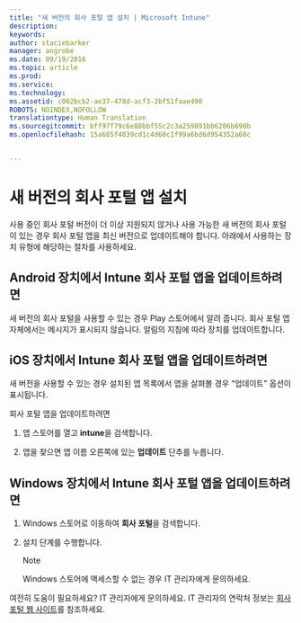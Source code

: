 ```yaml
---
title: "새 버전의 회사 포털 앱 설치 | Microsoft Intune"
description: 
keywords: 
author: staciebarker
manager: angrobe
ms.date: 09/19/2016
ms.topic: article
ms.prod: 
ms.service: 
ms.technology: 
ms.assetid: c002bcb2-ae37-478d-acf3-2bf51faae490
ROBOTS: NOINDEX,NOFOLLOW
translationtype: Human Translation
ms.sourcegitcommit: bff97f79c6e88bbf55c2c3a259891bb6206b690b
ms.openlocfilehash: 15a685f4839cd1c4d60c1f99a6bd6d954352a60c


---
```


# 새 버전의 회사 포털 앱 설치

사용 중인 회사 포털 버전이 더 이상 지원되지 않거나 사용 가능한 새 버전의 회사 포털이 있는 경우 회사 포털 앱을 최신 버전으로 업데이트해야 합니다. 아래에서 사용하는 장치 유형에 해당하는 절차를 사용하세요.

## Android 장치에서 Intune 회사 포털 앱을 업데이트하려면

새 버전의 회사 포털을 사용할 수 있는 경우 Play 스토어에서 알려 줍니다. 회사 포털 앱 자체에서는 메시지가 표시되지 않습니다. 알림의 지침에 따라 장치를 업데이트합니다.

## iOS 장치에서 Intune 회사 포털 앱을 업데이트하려면

새 버전을 사용할 수 있는 경우 설치된 앱 목록에서 앱을 살펴볼 경우 “업데이트” 옵션이 표시됩니다.  

회사 포털 앱을 업데이트하려면

1. 앱 스토어를 열고 **intune**을 검색합니다.

2. 앱을 찾으면 앱 이름 오른쪽에 있는 **업데이트** 단추를 누릅니다.

## Windows 장치에서 Intune 회사 포털 앱을 업데이트하려면

1.  Windows 스토어로 이동하여 **회사 포털**을 검색합니다.

2.  설치 단계를 수행합니다.

    > [!NOTE]
    > Windows 스토어에 액세스할 수 없는 경우 IT 관리자에게 문의하세요.


여전히 도움이 필요하세요? IT 관리자에게 문의하세요. IT 관리자의 연락처 정보는 [회사 포털 웹 사이트](http://portal.manage.microsoft.com)를 참조하세요.





<!--HONumber=Sep16_HO3-->


